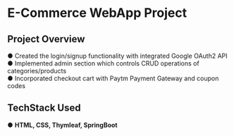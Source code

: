 # E-Commerce WebApp Project

## Project Overview
● Created the login/signup functionality with integrated Google OAuth2 API <br/>
● Implemented admin section which controls CRUD operations of categories/products <br/>
● Incorporated checkout cart with Paytm Payment Gateway and coupon codes <br/>

## TechStack Used
● **HTML, CSS, Thymleaf, SpringBoot**<br/>
